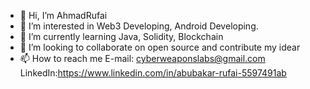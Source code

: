 - 👋 Hi, I’m AhmadRufai
- 👀 I’m interested in Web3 Developing, Android Developing.
- 🌱 I’m currently learning Java, Solidity, Blockchain
- 💞️ I’m looking to collaborate on open source and contribute my idear 
- 📫 How to reach me 
      E-mail: cyberweaponslabs@gmail.com
      LinkedIn:https://www.linkedin.com/in/abubakar-rufai-5597491ab

<!---
cyberweaponslab/cyberweaponslab is a ✨ special ✨ repository because its `README.md` (this file) appears on your GitHub profile.
You can click the Preview link to take a look at your changes.
--->
